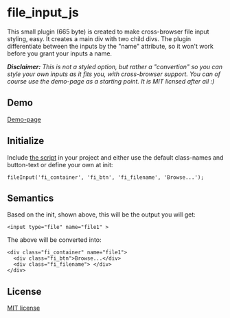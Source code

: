 file_input_js
===
This small plugin (665 byte) is created to make cross-browser file input styling, easy. It creates a main div with two child divs. The plugin differentiate between the inputs by the "name" attribute, so it won't work before you grant your inputs a name.

***Disclaimer:*** *This is not a styled option, but rather a "convertion" so you can style your own inputs as it fits you, with cross-browser support. You can of course use the demo-page as a starting point. It is MIT licnsed after all :)*

Demo
---
[Demo-page](http://kallehauge.github.io/file_input_js/)

Initialize
---
Include [the script](https://github.com/kallehauge/file_input_js/tree/master/js) in your project and either use the default class-names and button-text or define your own at init:

    fileInput('fi_container', 'fi_btn', 'fi_filename', 'Browse...');

Semantics
---
Based on the init, shown above, this will be the output you will get:

    <input type="file" name="file1" >

The above will be converted into:

    <div class="fi_container" name="file1">
      <div class="fi_btn">Browse...</div>
      <div class="fi_filename"> </div>
    </div>

License
---
[MIT license](https://github.com/kallehauge/flex-duck-js/blob/master/LICENSE)
